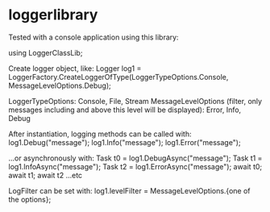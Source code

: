 # loggerlibrary
Tested with a console application using this library:

using LoggerClassLib;

Create logger object, like:
Logger log1 = LoggerFactory.CreateLoggerOfType(LoggerTypeOptions.Console, MessageLevelOptions.Debug);

LoggerTypeOptions: Console, File, Stream
MessageLevelOptions (filter, only messages including and above this level will be displayed): Error, Info, Debug

After instantiation, logging methods can be called with:
log1.Debug("message");
log1.Info("message");
log1.Error("message");

...or asynchronously with:
Task t0 = log1.DebugAsync("message");
Task t1 = log1.InfoAsync("message");
Task t2 = log1.ErrorAsync("message");
await t0; await t1; await t2 ...etc

LogFilter can be set with:
log1.levelFilter = MessageLevelOptions.{one of the options};
